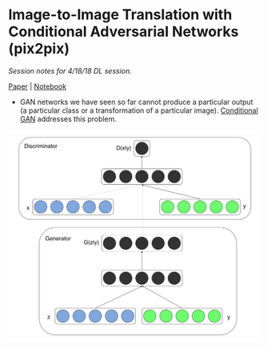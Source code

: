 # Image-to-Image Translation with Conditional Adversarial Networks (pix2pix)
*Session notes for 4/18/18 DL session.*

[Paper](https://arxiv.org/pdf/1611.07004.pdf) | [Notebook](http://gluon.mxnet.io/chapter14_generative-adversarial-networks/pixel2pixel.html)

- GAN networks we have seen so far cannot produce a particular output (a particular class or a transformation of a particular image). [Conditional GAN](https://arxiv.org/pdf/1411.1784.pdf) addresses this problem.

![Conditional GAN](img/conditional_gan.png)
